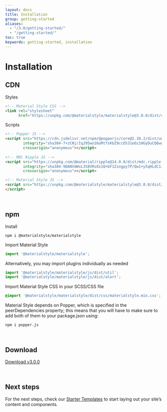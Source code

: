 ```yaml
---
layout: docs
title: Installation
group: getting-started
aliases:
  - "/3.0/getting-started/"
  - "/getting-started/"
toc: true
keywords: getting-started, installation
---
```


# Installation

## CDN

Styles

```html
<!-- Material Style CSS -->
<link rel="stylesheet"
      href="https://unpkg.com/@materialstyle/materialstyle@3.0.0/dist/css/materialstyle.min.css">
```

Scripts

```html
<!-- Popper JS -->
<script src="https://cdn.jsdelivr.net/npm/@popperjs/core@2.10.2/dist/umd/popper.min.js" 
        integrity="sha384-7+zCNj/IqJ95wo16oMtfsKbZ9ccEh31eOz1HGyDuCQ6wgnyJNSYdrPa03rtR1zdB" 
        crossorigin="anonymous"></script>
        
<!-- MDC Ripple JS -->
<script src="https://unpkg.com/@material/ripple@14.0.0/dist/mdc.ripple.min.js"
        integrity="sha384-9QANVmWxL3S8VRs8x1Q+bF1Zzogpy7P/Qw1+y5qHLdC1ig0EuoHg9VbB1SXyecdZ"
        crossorigin="anonymous"></script>

<!-- Material Style JS -->
<script src="https://unpkg.com/@materialstyle/materialstyle@3.0.0/dist/js/materialstyle.min.js">
</script>
```

<br>

## npm

Install

```console
npm i @materialstyle/materialstyle
```

Import Material Style

```javascript
import '@materialstyle/materialstyle';
```

Alternatively, you may import plugins individually as needed

```javascript
import '@materialstyle/materialstyle/js/dist/util';
import '@materialstyle/materialstyle/js/dist/alert';
```

Import Material Style CSS in your SCSS/CSS file

```css
@import '@materialstyle/materialstyle/dist/css/materialstyle.min.css';
```

Material Style depends on Popper, which is specified in the peerDependencies property; this means that you will have to make sure to add both of them to your package.json using:

```console
npm i popper.js
```

<br>

## Download

<a class="btn btn-purple btn-lg rounded-pill" 
   href="https://github.com/materialstyle/materialstyle.github.io/raw/main/store/3.0.0.zip" download>
  Download v3.0.0
</a>

<br>
    
## Next steps
For the next steps, check our <a class="link-purple text-decoration-none" href="/materialstyle/3.0/getting-started/starter-templates/">Starter Templates</a> to start laying out your site’s content and components.
